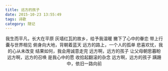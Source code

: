 ```yaml
---
title: 远方的孩子
date: 2015-10-23 13:55:49
tags: 诗歌
category: 随记
---
```

<center>
我生而平凡，长大在平原
灰墙红瓦的故乡，给予我温暖
撇下了心中的眷恋
带上行囊与世界相见
俯身向大地，背朝着蓝天
远方的路上，一个人的孤单
悲喜欢忧，我的心从未改变
结果如何，我会用诚意走完
远方啊，远方的孩子
让父母朝思暮盼
远方啊，远方的召唤
是我心中的愿
收拾起翻滚的杂念
远方啊，远方的孩子
蹒跚中，依旧一路向前
</center>

